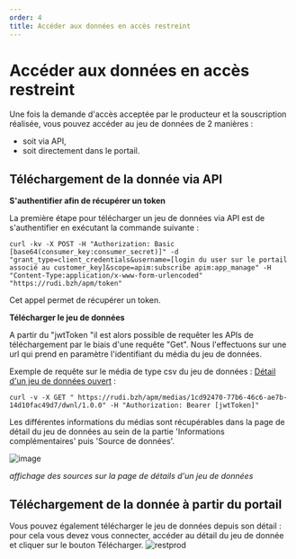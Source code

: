 ```yaml
---
order: 4
title: Accéder aux données en accès restreint
---
```


# Accéder aux données en accès restreint

Une fois la demande d'accès acceptée par le producteur et la souscription réalisée, vous pouvez accéder au jeu de données de 2 manières :
* soit via API,
* soit directement dans le portail.

## Téléchargement de la donnée via API
**S'authentifier afin de récupérer un token**

La première étape pour télécharger un jeu de données via API est de s'authentifier en exécutant la commande suivante :
```
curl -kv -X POST -H "Authorization: Basic [base64(consumer_key:consumer_secret)]" -d "grant_type=client_credentials&username=[login du user sur le portail associé au customer_key]&scope=apim:subscribe apim:app_manage" -H "Content-Type:application/x-www-form-urlencoded" "https://rudi.bzh/apm/token"
```
Cet appel permet de récupérer un token.

**Télécharger le jeu de données**

A partir du "jwtToken "il est alors possible de requêter les APIs de téléchargement par le biais d'une requête "Get". Nous l'effectuons sur une url qui prend en paramètre l'identifiant du média du jeu de données.

Exemple de requête sur le média de type csv du jeu de données : [Détail d'un jeu de données ouvert](https://rudi.bzh/catalogue/detail/6c3b795c-0b60-4bf8-911c-c6f0625b7123) : 

```
curl -v -X GET " https://rudi.bzh/apm/medias/1cd92470-77b6-46c6-ae7b-14d10fac49d7/dwnl/1.0.0" -H "Authorization: Bearer [jwtToken]"
```

Les différentes informations du médias sont récupérables dans la page de détail du jeu de données au sein de la partie 'Informations complémentaires' puis 'Source de données'.

![image](https://user-images.githubusercontent.com/109140019/202900288-f8872540-c382-4308-8537-afb5503f7ed2.png)

_affichage des sources sur la page de détails d'un jeu de données_


## Téléchargement de la donnée à partir du portail
Vous pouvez également télécharger le jeu de données depuis son détail : pour cela vous devez vous connecter, accéder au détail du jeu de donnée et cliquer sur le bouton Télécharger.
![restprod](https://user-images.githubusercontent.com/109140019/221825731-2b310847-767f-47f6-a624-8e9a2c99ebae.PNG)


